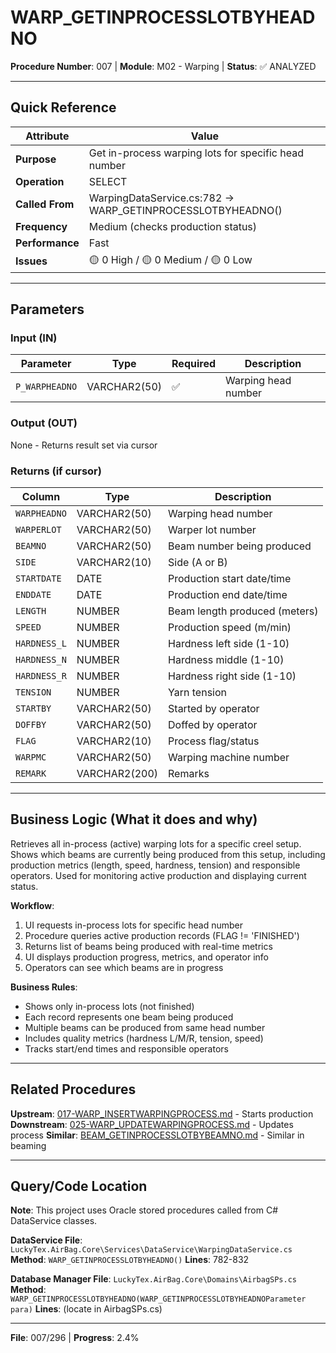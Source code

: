 # WARP_GETINPROCESSLOTBYHEADNO

**Procedure Number**: 007 | **Module**: M02 - Warping | **Status**: ✅ ANALYZED

---

## Quick Reference

| Attribute | Value |
|-----------|-------|
| **Purpose** | Get in-process warping lots for specific head number |
| **Operation** | SELECT |
| **Called From** | WarpingDataService.cs:782 → WARP_GETINPROCESSLOTBYHEADNO() |
| **Frequency** | Medium (checks production status) |
| **Performance** | Fast |
| **Issues** | 🟡 0 High / 🟡 0 Medium / 🟡 0 Low |

---

## Parameters

### Input (IN)

| Parameter | Type | Required | Description |
|-----------|------|----------|-------------|
| `P_WARPHEADNO` | VARCHAR2(50) | ✅ | Warping head number |

### Output (OUT)

None - Returns result set via cursor

### Returns (if cursor)

| Column | Type | Description |
|--------|------|-------------|
| `WARPHEADNO` | VARCHAR2(50) | Warping head number |
| `WARPERLOT` | VARCHAR2(50) | Warper lot number |
| `BEAMNO` | VARCHAR2(50) | Beam number being produced |
| `SIDE` | VARCHAR2(10) | Side (A or B) |
| `STARTDATE` | DATE | Production start date/time |
| `ENDDATE` | DATE | Production end date/time |
| `LENGTH` | NUMBER | Beam length produced (meters) |
| `SPEED` | NUMBER | Production speed (m/min) |
| `HARDNESS_L` | NUMBER | Hardness left side (1-10) |
| `HARDNESS_N` | NUMBER | Hardness middle (1-10) |
| `HARDNESS_R` | NUMBER | Hardness right side (1-10) |
| `TENSION` | NUMBER | Yarn tension |
| `STARTBY` | VARCHAR2(50) | Started by operator |
| `DOFFBY` | VARCHAR2(50) | Doffed by operator |
| `FLAG` | VARCHAR2(10) | Process flag/status |
| `WARPMC` | VARCHAR2(50) | Warping machine number |
| `REMARK` | VARCHAR2(200) | Remarks |

---

## Business Logic (What it does and why)

Retrieves all in-process (active) warping lots for a specific creel setup. Shows which beams are currently being produced from this setup, including production metrics (length, speed, hardness, tension) and responsible operators. Used for monitoring active production and displaying current status.

**Workflow**:
1. UI requests in-process lots for specific head number
2. Procedure queries active production records (FLAG != 'FINISHED')
3. Returns list of beams being produced with real-time metrics
4. UI displays production progress, metrics, and operator info
5. Operators can see which beams are in progress

**Business Rules**:
- Shows only in-process lots (not finished)
- Each record represents one beam being produced
- Multiple beams can be produced from same head number
- Includes quality metrics (hardness L/M/R, tension, speed)
- Tracks start/end times and responsible operators

---

## Related Procedures

**Upstream**: [017-WARP_INSERTWARPINGPROCESS.md](./017-WARP_INSERTWARPINGPROCESS.md) - Starts production
**Downstream**: [025-WARP_UPDATEWARPINGPROCESS.md](./025-WARP_UPDATEWARPINGPROCESS.md) - Updates process
**Similar**: [BEAM_GETINPROCESSLOTBYBEAMNO.md](../03_Beaming/BEAM_GETINPROCESSLOTBYBEAMNO.md) - Similar in beaming

---

## Query/Code Location

**Note**: This project uses Oracle stored procedures called from C# DataService classes.

**DataService File**: `LuckyTex.AirBag.Core\Services\DataService\WarpingDataService.cs`
**Method**: `WARP_GETINPROCESSLOTBYHEADNO()`
**Lines**: 782-832

**Database Manager File**: `LuckyTex.AirBag.Core\Domains\AirbagSPs.cs`
**Method**: `WARP_GETINPROCESSLOTBYHEADNO(WARP_GETINPROCESSLOTBYHEADNOParameter para)`
**Lines**: (locate in AirbagSPs.cs)

---

**File**: 007/296 | **Progress**: 2.4%
